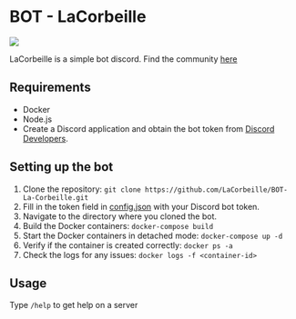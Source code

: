 # BOT - LaCorbeille

<a href="https://skillicons.dev"><img src="https://skillicons.dev/icons?i=discord,bots,js,github,githubactions,vscode"/></a>

LaCorbeille is a simple bot discord. Find the community [here](https://discord.gg/hmPzS4k)

## Requirements
- Docker
- Node.js
- Create a Discord application and obtain the bot token from [Discord Developers](https://discord.com/developers/applications).

## Setting up the bot
1. Clone the repository: ```git clone https://github.com/LaCorbeille/BOT-La-Corbeille.git```
2. Fill in the token field in [config.json](https://github.com/YoruKiwi/BOT-La-Corbeille/blob/main/config.json) with your Discord bot token.
3. Navigate to the directory where you cloned the bot.
4. Build the Docker containers: ```docker-compose build```
5. Start the Docker containers in detached mode: ```docker-compose up -d```
6. Verify if the container is created correctly: ```docker ps -a```
7. Check the logs for any issues: ```docker logs -f <container-id>```

## Usage
Type ```/help``` to get help on a server
